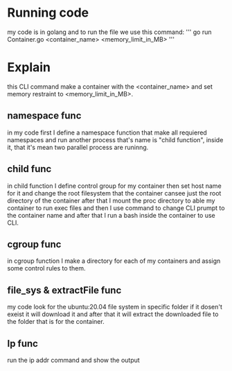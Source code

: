 # Running code
my code is in golang and to run the file we use this command:
'''
go run Container.go <container_name> <memory_limit_in_MB>
'''
# Explain
this CLI command make a container with the <container_name> and set memory restraint to <memory_limit_in_MB>.

## namespace func
in my code first I define a namespace function that make all requiered namespaces and run another process that's name is "child function", inside it, that it's mean two parallel process are runinng.

## child func
in child function I define control group for my container then set host name for it and change the root filesystem that the container cansee just the root directory of the container after that I mount the proc directory to able my container to run exec files and then I use command to change CLI prumpt to the container name and after that I run a bash inside the container to use CLI.

## cgroup func
in cgroup function I make a directory for each of my containers and assign some control rules to them.

## file_sys & extractFile func
my code look for the ubuntu:20.04 file system in specific folder if it dosen't exeist it will download it and after that it will extract the downloaded file to the folder that is for the container.

## Ip func
run the ip addr command and show the output